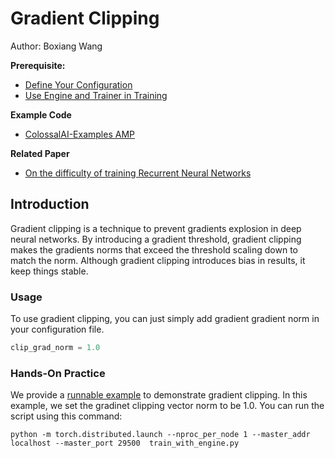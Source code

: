# Gradient Clipping

Author: Boxiang Wang

**Prerequisite:**
- [Define Your Configuration](../basics/define_your_config.md)
- [Use Engine and Trainer in Training](../basics/engine_trainer.md)

**Example Code**
- [ColossalAI-Examples AMP](https://github.com/hpcaitech/ColossalAI-Examples/tree/main/features/amp)

**Related Paper**
- [On the difficulty of training Recurrent Neural Networks](https://arxiv.org/abs/1211.5063)

## Introduction

Gradient clipping is a technique to prevent gradients explosion in deep neural networks. 
By introducing a gradient threshold, gradient clipping makes the gradients norms that exceed the threshold scaling down to match the norm.
Although gradient clipping introduces bias in results, it keep things stable.

### Usage
To use gradient clipping, you can just simply add gradient gradient norm in your configuration file.
```python
clip_grad_norm = 1.0
```

### Hands-On Practice

We provide a [runnable example](https://github.com/hpcaitech/ColossalAI-Examples/tree/main/features/gradient_clipping)
to demonstrate gradient clipping. In this example, we set the gradinet clipping vector norm to be 1.0. You can run the script using this command:

```shell
python -m torch.distributed.launch --nproc_per_node 1 --master_addr localhost --master_port 29500  train_with_engine.py
```
